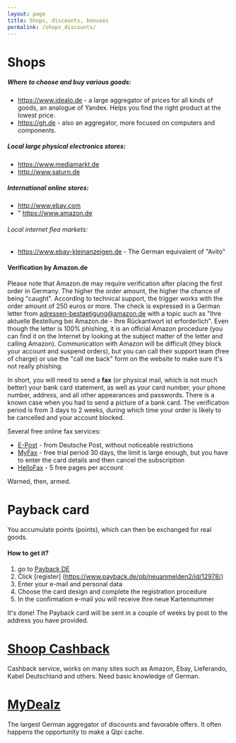 ```yaml
---
layout: page
title: Shops, discounts, bonuses
permalink: /shops_discounts/
---
```

# Shops

##### Where to choose and buy various goods:
* https://www.idealo.de - a large aggregator of prices for all kinds of goods, an analogue of Yandex. Helps you find the right product at the lowest price.
* https://gh.de - also an aggregator, more focused on computers and components.

##### Local large physical electronics stores:
* https://www.mediamarkt.de
* http://www.saturn.de

##### International online stores:
* http://www.ebay.com
* " https://www.amazon.de

###### Local internet flea markets:
* https://www.ebay-kleinanzeigen.de - The German equivalent of "Avito"

#### Verification by Amazon.de
Please note that Amazon.de may require verification after placing the first order in Germany. The higher the order amount, the higher the chance of being "caught". According to technical support, the trigger works with the order amount of 250 euros or more. The check is expressed in a German letter from adressen-bestaetigung@amazon.de with a topic such as "Ihre aktuelle Bestellung bei Amazon.de - Ihre Rückantwort ist erforderlich". Even though the letter is 100% phishing, it is an official Amazon procedure (you can find it on the Internet by looking at the subject matter of the letter and calling Amazon). Communication with Amazon will be difficult (they block your account and suspend orders), but you can call their support team (free of charge) or use the "call me back" form on the website to make sure it's not really phishing.

In short, you will need to send a **fax** (or physical mail, which is not much better) your bank card statement, as well as your card number, your phone number, address, and all other appearances and passwords. There is a known case when you had to send a picture of a bank card. The verification period is from 3 days to 2 weeks, during which time your order is likely to be cancelled and your account blocked. 

Several free online fax services: 

* [E-Post](https://portal.epost.de/) - from Deutsche Post, without noticeable restrictions
* [MyFax](https://www.myfax.com/) - free trial period 30 days, the limit is large enough, but you have to enter the card details and then cancel the subscription
* [HelloFax](https://www.hellofax.com/) - 5 free pages per account

Warned, then, armed.

# Payback card

You accumulate points (points), which can then be exchanged for real goods.

#### How to get it?
1. go to [Payback DE](https://www.payback.de/)
2. Click [register] (https://www.payback.de/pb/neuanmelden2/id/12978/)
3. Enter your e-mail and personal data
4. Choose the card design and complete the registration procedure
5. In the confirmation e-mail you will receive Ihre neue Kartennummer

It's done! The Payback card will be sent in a couple of weeks by post to the address you have provided. 

# [Shoop Cashback](https://www.shoop.de/)

Cashback service, works on many sites such as Amazon, Ebay, Lieferando, Kabel Deutschland and others.
Need basic knowledge of German.


# [MyDealz](https://www.mydealz.de/)
The largest German aggregator of discounts and favorable offers. It often happens
the opportunity to make a Qipi cache.

